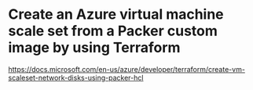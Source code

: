 # Create an Azure virtual machine scale set from a Packer custom image by using Terraform

https://docs.microsoft.com/en-us/azure/developer/terraform/create-vm-scaleset-network-disks-using-packer-hcl
